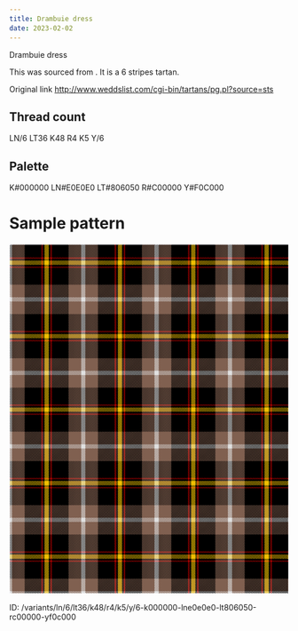```yaml
---
title: Drambuie dress
date: 2023-02-02
---
```

Drambuie dress

This was sourced from <no value>.  It is a 6 stripes tartan.

Original link http://www.weddslist.com/cgi-bin/tartans/pg.pl?source=sts

## Thread count
LN/6 LT36 K48 R4 K5 Y/6

## Palette
K#000000 LN#E0E0E0 LT#806050 R#C00000 Y#F0C000

# Sample pattern

![Tartan detail](tartan.png "LN/6 LT36 K48 R4 K5 Y/6 tartan")

ID: /variants/ln/6/lt36/k48/r4/k5/y/6-k000000-lne0e0e0-lt806050-rc00000-yf0c000